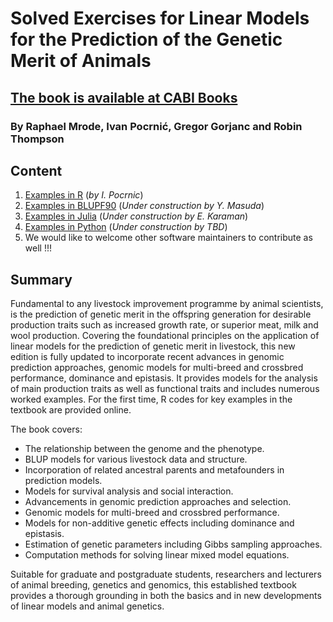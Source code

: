 # Solved Exercises for Linear Models for the Prediction of the Genetic Merit of Animals
## [The book is available at CABI Books](https://www.cabidigitallibrary.org/doi/book/10.1079/9781800620506.0000)
### By Raphael Mrode, Ivan Pocrnić, Gregor Gorjanc and Robin Thompson 



## Content
1. [Examples in R](https://github.com/MrodesBook/Examples_R) (_by I. Pocrnic_)
2. [Examples in BLUPF90](https://github.com/MrodesBook/Examples_BLUPF90) (_Under construction by Y. Masuda_)
3. [Examples in Julia](https://github.com/MrodesBook/Examples_Julia) (_Under construction by E. Karaman_)
4. [Examples in Python](https://github.com/MrodesBook/Examples_Python) (_Under construction by TBD_)
5. We would like to welcome other software maintainers to contribute as well !!!

## Summary
Fundamental to any livestock improvement programme by animal scientists, is the prediction of genetic merit in the offspring generation for desirable production traits such as increased growth rate, or superior meat, milk and wool production. Covering the foundational principles on the application of linear models for the prediction of genetic merit in livestock, this new edition is fully updated to incorporate recent advances in genomic prediction approaches, genomic models for multi-breed and crossbred performance, dominance and epistasis. It provides models for the analysis of main production traits as well as functional traits and includes numerous worked examples. For the first time, R codes for key examples in the textbook are provided online.

The book covers:

- The relationship between the genome and the phenotype.
- BLUP models for various livestock data and structure.
- Incorporation of related ancestral parents and metafounders in prediction models.
- Models for survival analysis and social interaction.
- Advancements in genomic prediction approaches and selection.
- Genomic models for multi-breed and crossbred performance.
- Models for non-additive genetic effects including dominance and epistasis.
- Estimation of genetic parameters including Gibbs sampling approaches.
- Computation methods for solving linear mixed model equations.

Suitable for graduate and postgraduate students, researchers and lecturers of animal breeding, genetics and genomics, this established textbook provides a thorough grounding in both the basics and in new developments of linear models and animal genetics.


